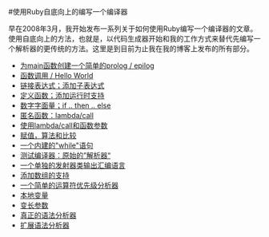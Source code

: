 #使用Ruby自底向上的编写一个编译器

早在2008年3月，我开始发布一系列关于如何使用Ruby编写一个编译器的文章。使用自底向上的方法，也就是，以代码生成器开始和我的工作方式来替代先编写一个解析器的更传统的方法。这里是到目前为止我在我的博客上发布的所有部分。

* [为main函数创建一个简单的prolog / epilog](section1/README.md)
* [函数调用 / Hello World](section2/README.md)
* [链接表达式；添加子表达式](section3/README.md)
* [定义函数；添加运行时支持](section4/README.md)
* [数字字面量；if .. then .. else](section5/README.md)
* [匿名函数：lambda/call](section6/README.md)
* [使用lambda/call和函数参数](section7/README.md)
* [赋值，算法和比较](section8/README.md)
* [一个内建的"while"语句](section9/README.md)
* [测试编译器：原始的”解析器“](section10/README.md)
* [一个单独的发射器类输出汇编语言](section11/README.md)
* [添加数组的支持](section12/README.md)
* [一个简单的运算符优先级分析器](interlude1/README.md)
* [本地变量](section13/README.md)
* [变长参数](section14/README.md)
* [真正的语法分析器](section15/README.md)
* [扩展语法分析器](section16/README.md) 
